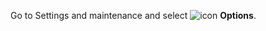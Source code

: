 <!-- markdownlint-disable-file MD041 -->
Go to Settings and maintenance and select ![icon][img1] **Options**.

<!-- Referenced images -->
[img1]: ../../../../../../common/icons/nav-admin-options-active.png

